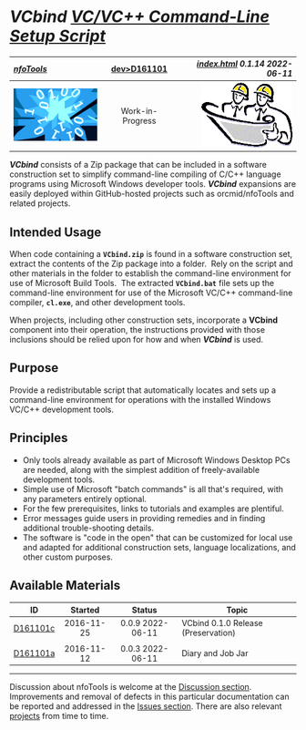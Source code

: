 <!-- index.md 0.1.14                UTF-8                          2022-06-11
     ----1----|----2----|----3----|----4----|----5----|----6----|----7----|--*

                   VCBIND: VC/VC++ COMMAND-LINE SETUP SCRIPT
     -->

# ***VCbind** [VC/VC++ Command-Line Setup Script](.)*

| ***[nfoTools](../../)*** | [dev](../)[>D161101](.) | ***[index.html](index.html) 0.1.14 2022-06-11*** |
| :--                |       :-:          | --: |
| ![nfotools](../../images/nfoWorks-2014-06-02-1702-LogoSmall.png) | Work-in-Progress | ![Hard Hat Area](../../images/hardhat-logo.gif) |

***VCbind*** consists of a Zip package that can be included in a software
construction set to simplify command-line compiling of C/C++ language programs
using Microsoft Windows developer tools.  ***VCbind*** expansions are
easily deployed within GitHub-hosted projects such as orcmid/nfoTools and
related projects.

## Intended Usage

When code containing a **`VCbind.zip`** is found in a software construction
set, extract the contents of the Zip package into a folder.  Rely on the
script and other materials in the folder to establish the command-line
environment for use of Microsoft Build Tools.  The extracted **`VCbind.bat`**
file sets up the command-line environment for use of the Microsoft VC/C++
command-line compiler, **`cl.exe`**, and other development tools.

When projects, including other construction sets, incorporate a **VCbind**
component into their operation, the instructions provided with those
inclusions should be relied upon for how and when ***VCbind*** is used.

## Purpose

Provide a redistributable script that automatically locates and sets up a
command-line environment for operations with the installed Windows VC/C++
development tools.
  
## Principles

* Only tools already available as part of Microsoft Windows Desktop PCs are
needed, along with the simplest addition of freely-available development
tools.
* Simple use of Microsoft "batch commands" is all that's required, with any
parameters entirely optional.
* For the few prerequisites, links to tutorials and examples are plentiful.
* Error messages guide users in providing remedies and in finding additional
trouble-shooting details.
* The software is "code in the open" that can be customized for local use and
adapted for additional construction sets, language localizations, and other
custom purposes.

## Available Materials

| **ID** | **Started** | **Status** | **Topic** |
|   :-:   |   :-:   |  :-:   |  ---  |
| [D161101c](D161101c/) | 2016-11-25 | 0.0.9 2022-06-11 | VCbind 0.1.0 Release (Preservation) |
|                       |            |                  |     |
| [D161101a](D161101a.html) | 2016-11-12 | 0.0.3 2022-06-11 | Diary and Job Jar |

----

Discussion about nfoTools is welcome at the
[Discussion section](https://github.com/orcmid/nfoTools/discussions).
Improvements and removal of defects in this particular documentation can be
reported and addressed in the
[Issues section](https://github.com/orcmid/nfoTools/issues).  There are also
relevant [projects](https://github.com/orcmid/nfoTools/projects?type=classic)
from time to time.

<!-- ----1----|----2----|----3----|----4----|----5----|----6----|----7----|--*

     0.1.14 2022-06-11T21:11Z Redo top banner, touch-up text, reflect updates
            to subordinate components.
     0.1.13 2021-09-17T22:45Z Add top banner, reflect D161101c, D161101a
     0.1.12 2021-09-17T20:08Z Add Discussion invitation
     0.1.11 2021-09-14T00:49Z D161101c 0.0.6
     0.1.10 2021-09-14T00:14Z D161101c 0.0.5
     0.1.9 2021-09-13T18:21Z Update D161101c version
     0.1.8 2021-09-13T18:06Z Add D161101c and review how command-line is
           mentioned
     0.1.7 2021-09-11T21:30Z Correct link to D161101a
     0.1.6 2021-09-11T21:24Z Add D161101a preservation step
     0.1.5 2021-09-04T05:21Z Simplify the description, moving other factors
           into D161101.txt.
     0.1.4 2021-09-03T23:17Z Switch to unnumbered lists correctly
     0.1.3 2021-09-03T22:30Z Switch to unnumbered lists
     0.1.2 2021-09-03T22:11Z Try again
     0.1.1 2021-09-03T22:02Z Numbered-List Fixup
     0.1.0 2021-09-03T21:33Z Transposition to nfoTools/dev/D161101/
     0.0.3 2017-12-26-12:08 Touch up and link to d161102/3
     0.0.2 2017-02-22-17:16 Add Synopsis and the 5Ps
     0.0.1 2016-11-25-11:32 Establish VCbind 0.1.0
     0.0.0 2016-11-12-17:32 create bootstrap placeholder to morph into the
           necessary material

                 *** end of docs/dev/D161101/index.md ***
     -->
